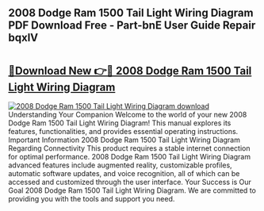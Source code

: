 ## 2008 Dodge Ram 1500 Tail Light Wiring Diagram PDF Download Free - Part-bnE User Guide Repair bqxlV

# <h2><a href="http://dfsok1.blite.top/?on=2008+Dodge+Ram+1500+Tail+Light+Wiring+Diagram">🔗Download New 👉🔴 2008 Dodge Ram 1500 Tail Light Wiring Diagram</a></h2>

[![2008 Dodge Ram 1500 Tail Light Wiring Diagram download](https://i.imgur.com/lujVjoI.png)](http://dfsok1.blite.top/?on=2008+Dodge+Ram+1500+Tail+Light+Wiring+Diagram)
Understanding Your Companion Welcome to the world of your new 2008 Dodge Ram 1500 Tail Light Wiring Diagram! This manual explores its features, functionalities, and provides essential operating instructions. Important Information 2008 Dodge Ram 1500 Tail Light Wiring Diagram Regarding Connectivity This product requires a stable internet connection for optimal performance. 2008 Dodge Ram 1500 Tail Light Wiring Diagram advanced features include augmented reality, customizable profiles, automatic software updates, and voice recognition, all of which can be accessed and customized through the user interface. Your Success is Our Goal 2008 Dodge Ram 1500 Tail Light Wiring Diagram. We are committed to providing you with the tools and support you need.
